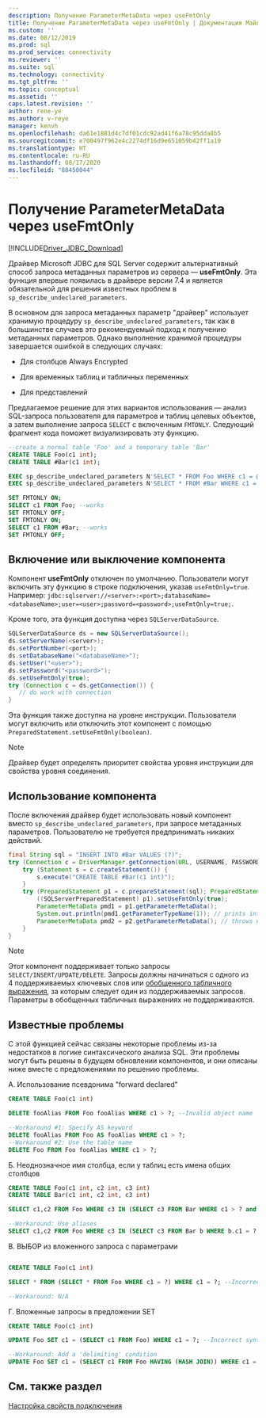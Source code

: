 ```yaml
---
description: Получение ParameterMetaData через useFmtOnly
title: Получение ParameterMetaData через useFmtOnly | Документация Майкрософт
ms.custom: ''
ms.date: 08/12/2019
ms.prod: sql
ms.prod_service: connectivity
ms.reviewer: ''
ms.suite: sql
ms.technology: connectivity
ms.tgt_pltfrm: ''
ms.topic: conceptual
ms.assetid: ''
caps.latest.revision: ''
author: rene-ye
ms.author: v-reye
manager: kenvh
ms.openlocfilehash: da61e1881d4c7df01cdc92ad41f6a78c95dda8b5
ms.sourcegitcommit: e700497f962e4c2274df16d9e651059b42ff1a10
ms.translationtype: HT
ms.contentlocale: ru-RU
ms.lasthandoff: 08/17/2020
ms.locfileid: "88450044"
---
```

# <a name="retrieving-parametermetadata-via-usefmtonly"></a>Получение ParameterMetaData через useFmtOnly
[!INCLUDE[Driver_JDBC_Download](../../includes/driver_jdbc_download.md)]

  Драйвер Microsoft JDBC для SQL Server содержит альтернативный способ запроса метаданных параметров из сервера — **useFmtOnly**. Эта функция впервые появилась в драйвере версии 7.4 и является обязательной для решения известных проблем в `sp_describe_undeclared_parameters`.
  
  В основном для запроса метаданных параметр "драйвер" использует хранимую процедуру `sp_describe_undeclared_parameters`, так как в большинстве случаев это рекомендуемый подход к получению метаданных параметров. Однако выполнение хранимой процедуры завершается ошибкой в следующих случаях:
  
-   Для столбцов Always Encrypted
  
-   Для временных таблиц и табличных переменных
  
-   Для представлений 
  
  Предлагаемое решение для этих вариантов использования — анализ SQL-запроса пользователя для параметров и таблиц целевых объектов, а затем выполнение запроса `SELECT` с включенным `FMTONLY`. Следующий фрагмент кода поможет визуализировать эту функцию.
  
```sql
--create a normal table 'Foo' and a temporary table 'Bar'
CREATE TABLE Foo(c1 int);
CREATE TABLE #Bar(c1 int);

EXEC sp_describe_undeclared_parameters N'SELECT * FROM Foo WHERE c1 = @p0' --works fine
EXEC sp_describe_undeclared_parameters N'SELECT * FROM #Bar WHERE c1 = @p0' --fails with "Invalid object name '#Bar'"

SET FMTONLY ON;
SELECT c1 FROM Foo; --works
SET FMTONLY OFF;
SET FMTONLY ON;
SELECT c1 FROM #Bar; --works
SET FMTONLY OFF;
```
 
## <a name="turning-the-feature-onoff"></a>Включение или выключение компонента 
 Компонент **useFmtOnly** отключен по умолчанию. Пользователи могут включить эту функцию в строке подключения, указав `useFmtOnly=true`. Например: `jdbc:sqlserver://<server>:<port>;databaseName=<databaseName>;user=<user>;password=<password>;useFmtOnly=true;`.
 
 Кроме того, эта функция доступна через `SQLServerDataSource`.
 ```java
SQLServerDataSource ds = new SQLServerDataSource();
ds.setServerName(<server>);
ds.setPortNumber(<port>);
ds.setDatabaseName("<databaseName>");
ds.setUser("<user>");
ds.setPassword("<password>");
ds.setUseFmtOnly(true);
try (Connection c = ds.getConnection()) {
    // do work with connection
}
 ```
 
 Эта функция также доступна на уровне инструкции. Пользователи могут включить или отключить этот компонент с помощью `PreparedStatement.setUseFmtOnly(boolean)`.
> [!NOTE]  
>  Драйвер будет определять приоритет свойства уровня инструкции для свойства уровня соединения.

## <a name="using-the-feature"></a>Использование компонента
  После включения драйвер будет использовать новый компонент вместо `sp_describe_undeclared_parameters`, при запросе метаданных параметров. Пользователю не требуется предпринимать никаких действий.
```java
final String sql = "INSERT INTO #Bar VALUES (?)";
try (Connection c = DriverManager.getConnection(URL, USERNAME, PASSWORD)) {
    try (Statement s = c.createStatement()) {
        s.execute("CREATE TABLE #Bar(c1 int)");
    }
    try (PreparedStatement p1 = c.prepareStatement(sql); PreparedStatement p2 = c.prepareStatement(sql)) {
        ((SQLServerPreparedStatement) p1).setUseFmtOnly(true);
        ParameterMetaData pmd1 = p1.getParameterMetaData();
        System.out.println(pmd1.getParameterTypeName(1)); // prints int
        ParameterMetaData pmd2 = p2.getParameterMetaData(); // throws exception, Invalid object name '#Bar'
    }
}
```
> [!NOTE]  
>  Этот компонент поддерживает только запросы `SELECT/INSERT/UPDATE/DELETE`. Запросы должны начинаться с одного из 4 поддерживаемых ключевых слов или [обобщенного табличного выражения](https://docs.microsoft.com/sql/t-sql/queries/with-common-table-expression-transact-sql?view=sql-server-2017), за которым следует один из поддерживаемых запросов. Параметры в обобщенных табличных выражениях не поддерживаются.

## <a name="known-issues"></a>Известные проблемы
  С этой функцией сейчас связаны некоторые проблемы из-за недостатков в логике синтаксического анализа SQL. Эти проблемы могут быть решены в будущем обновлении компонентов, и они описаны ниже вместе с предложениями по решению проблемы.
  
A. Использование псевдонима "forward declared"
```sql
CREATE TABLE Foo(c1 int)

DELETE fooAlias FROM Foo fooAlias WHERE c1 > ?; --Invalid object name 'fooAlias'

--Workaround #1: Specify AS keyword
DELETE fooAlias FROM Foo AS fooAlias WHERE c1 > ?;
--Workaround #2: Use the table name
DELETE Foo FROM Foo fooAlias WHERE c1 > ?;
```

Б. Неоднозначное имя столбца, если у таблиц есть имена общих столбцов
```sql
CREATE TABLE Foo(c1 int, c2 int, c3 int)
CREATE TABLE Bar(c1 int, c2 int, c3 int)

SELECT c1,c2 FROM Foo WHERE c3 IN (SELECT c3 FROM Bar WHERE c1 > ? and c2 < ? and c3 = ?); --Ambiguous Column Name

--Workaround: Use aliases
SELECT c1,c2 FROM Foo WHERE c3 IN (SELECT c3 FROM Bar b WHERE b.c1 = ? and b.c2 = ? and b.c3 = ?);
```

В. ВЫБОР из вложенного запроса с параметрами
```sql

CREATE TABLE Foo(c1 int)

SELECT * FROM (SELECT * FROM Foo WHERE c1 = ?) WHERE c1 = ?; --Incorrect syntax near '?'

--Workaround: N/A
```

Г. Вложенные запросы в предложении SET
```sql
CREATE TABLE Foo(c1 int)

UPDATE Foo SET c1 = (SELECT c1 FROM Foo) WHERE c1 = ?; --Incorrect syntax near ')'

--Workaround: Add a 'delimiting' condition
UPDATE Foo SET c1 = (SELECT c1 FROM Foo HAVING (HASH JOIN)) WHERE c1 = ?;
```

## <a name="see-also"></a>См. также раздел  
 [Настройка свойств подключения](../../connect/jdbc/setting-the-connection-properties.md)  
  
  
